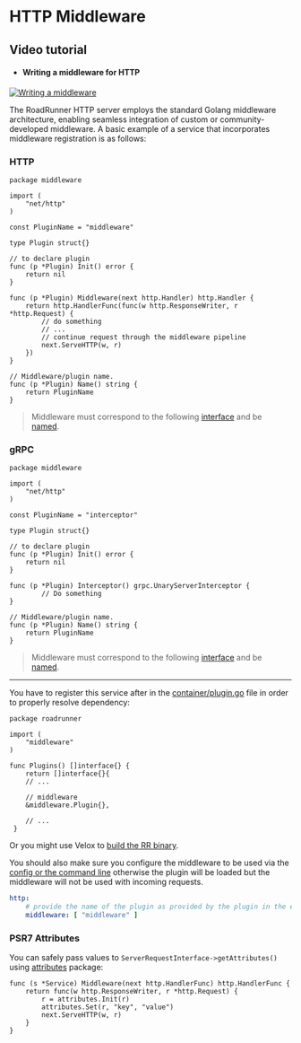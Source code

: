 # HTTP Middleware

## Video tutorial

- #### Writing a middleware for HTTP
[![Writing a middleware](https://img.youtube.com/vi/f5fUSYaDKxo/0.jpg)](https://www.youtube.com/watch?v=f5fUSYaDKxo)  

The RoadRunner HTTP server employs the standard Golang middleware architecture, enabling seamless integration of custom or community-developed middleware. A basic example of a service that incorporates middleware registration is as follows:

### HTTP

```golang
package middleware

import (
	"net/http"
)

const PluginName = "middleware"

type Plugin struct{}

// to declare plugin
func (p *Plugin) Init() error {
	return nil
}

func (p *Plugin) Middleware(next http.Handler) http.Handler {
	return http.HandlerFunc(func(w http.ResponseWriter, r *http.Request) {
		// do something
		// ...
		// continue request through the middleware pipeline
		next.ServeHTTP(w, r)
	})
}

// Middleware/plugin name.
func (p *Plugin) Name() string {
	return PluginName
}
```

> Middleware must correspond to the following [interface](https://github.com/roadrunner-server/api/blob/master/plugins/middleware/interface.go#L10) and be [named](https://github.com/roadrunner-server/endure/blob/master/pkg/container/container.go#L41).

### gRPC

```golang
package middleware

import (
	"net/http"
)

const PluginName = "interceptor"

type Plugin struct{}

// to declare plugin
func (p *Plugin) Init() error {
	return nil
}

func (p *Plugin) Interceptor() grpc.UnaryServerInterceptor {
		// Do something
}

// Middleware/plugin name.
func (p *Plugin) Name() string {
	return PluginName
}
```

> Middleware must correspond to the following [interface](https://github.com/roadrunner-server/grpc/blob/master/common/interfaces.go#L7) and be [named](https://github.com/roadrunner-server/endure/blob/master/pkg/container/container.go#L41).

---

You have to register this service after in the [container/plugin.go](https://github.com/roadrunner-server/roadrunner/blob/master/container/plugins.go) file in order to properly resolve dependency:

```golang
package roadrunner

import (
    "middleware"
)

func Plugins() []interface{} {
    return []interface{}{
    // ...
    
    // middleware
    &middleware.Plugin{},
    
    // ...
 }
```

Or you might use Velox to [build the RR binary](https://roadrunner.dev/docs/app-server-build/2.x/en).

You should also make sure you configure the middleware to be used via the [config or the command line](https://roadrunner.dev/docs/intro-config) otherwise the plugin will be loaded but the middleware will not be used with incoming requests.

```yaml
http:
    # provide the name of the plugin as provided by the plugin in the example's case, "middleware"
    middleware: [ "middleware" ]
```

### PSR7 Attributes

You can safely pass values to `ServerRequestInterface->getAttributes()` using [attributes](https://github.com/roadrunner-server/http/blob/master/attributes/attributes.go) package:

```golang
func (s *Service) Middleware(next http.HandlerFunc) http.HandlerFunc {
	return func(w http.ResponseWriter, r *http.Request) {
		r = attributes.Init(r)
		attributes.Set(r, "key", "value")
		next.ServeHTTP(w, r)
	}
}
```